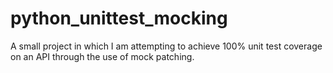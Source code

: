 # python_unittest_mocking
A small project in which I am attempting to achieve 100% unit test coverage on an API through the use of mock patching.
